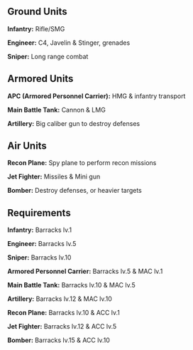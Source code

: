 ## Ground Units

**Infantry:** Rifle/SMG

**Engineer:** C4, Javelin & Stinger, grenades

**Sniper:** Long range combat

## Armored Units

**APC (Armored Personnel Carrier):** HMG & infantry transport 

**Main Battle Tank:** Cannon & LMG

**Artillery:** Big caliber gun to destroy defenses

## Air Units

**Recon Plane:** Spy plane to perform recon missions

**Jet Fighter:** Missiles & Mini gun

**Bomber:** Destroy defenses, or heavier targets

## Requirements

**Infantry:** Barracks lv.1

**Engineer:** Barracks lv.5

**Sniper:** Barracks lv.10

**Armored Personnel Carrier:** Barracks lv.5 & MAC lv.1

**Main Battle Tank:** Barracks lv.10 & MAC lv.5

**Artillery:** Barracks lv.12 & MAC lv.10

**Recon Plane:** Barracks lv.10 & ACC lv.1

**Jet Fighter:** Barracks lv.12 & ACC lv.5

**Bomber:** Barracks lv.15 & ACC lv.10
